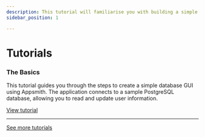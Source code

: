 ```yaml
---
description: This tutorial will familiarise you with building a simple app on Appsmith
sidebar_position: 1

---
```


# Tutorials

### The Basics

This tutorial guides you through the steps to create a simple database GUI using Appsmith. The application connects to a sample PostgreSQL database, allowing you to read and update user information.

[View tutorial](/getting-started/tutorials/start-building)

-------
[See more tutorials](https://www.appsmith.com/blog?cat=Tutorial)
